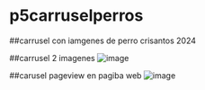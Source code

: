 # p5carruselperros
##carrusel con iamgenes de perro crisantos 2024

##carrusel 2 imagenes
![image](https://github.com/user-attachments/assets/c9c5d246-62a9-42eb-afcb-6f9796e240f1)

##carusel pageview en pagiba web
![image](https://github.com/user-attachments/assets/9099878b-0138-449c-af39-530be2d8aeb1)
